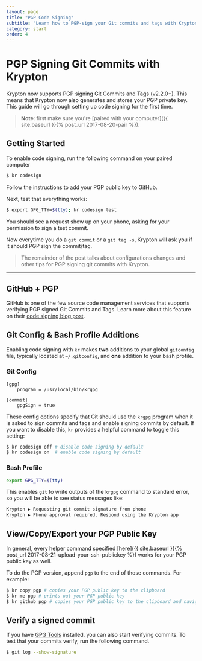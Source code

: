 ```yaml
---
layout: page
title: "PGP Code Signing"
subtitle: "Learn how to PGP-sign your Git commits and tags with Krypton"
category: start
order: 4
---
```


# PGP Signing Git Commits with Krypton
Krypton now supports PGP signing Git Commits and Tags (v2.2.0+). This means that Krypton now also generates and stores your PGP private key. This guide will go through setting up code signing for the first time.

> **Note**: first make sure you're [paired with your computer]({{ site.baseurl }}{% post_url 2017-08-20-pair %}).

## Getting Started
To enable code signing, run the following command on your paired computer

```bash
$ kr codesign
```

Follow the instructions to add your PGP public key to GitHub.

Next, test that everything works: 
```bash
$ export GPG_TTY=$(tty); kr codesign test
```

You should see a request show up on your phone, asking for your permission to sign a test commit.

Now everytime you do a `git commit` or a `git tag -s`, Krypton will ask you if it should PGP sign the commit/tag.

> The remainder of the post talks about configurations changes and other tips for PGP signing git commits with Krypton.

<hr>

## GitHub + PGP
GitHub is one of the few source code management services that supports verifying PGP signed Git Commits and Tags. Learn more about this feature on their [code signing blog post](https://github.com/blog/2144-gpg-signature-verification).

## Git Config & Bash Profile Additions
Enabling code signing with `kr` makes **two** additions to your global `gitconfig` file, typically located at `~/.gitconfig`, and **one** addition to your bash profile.

### Git Config
```
[gpg]
    program = /usr/local/bin/krgpg

[commit]
    gpgSign = true
```

These config options specify that Git should use the `krgpg` program when it is asked to sign commits and tags and enable signing commits by default. If you want to disable this, `kr` provides a helpful command to toggle this setting:

```bash
$ kr codesign off # disable code signing by default
$ kr codesign on  # enable code signing by default
```

### Bash Profile
```bash
export GPG_TTY=$(tty)
```

This enables `git` to write outputs of the `krgpg` command to standard error, so you will be able to see status messages like:

```bash
Krypton ▶ Requesting git commit signature from phone
Krypton ▶ Phone approval required. Respond using the Krypton app
```

## View/Copy/Export your PGP Public Key
In general, every helper command specified [here]({{ site.baseurl }}{% post_url 2017-08-21-upload-your-ssh-publickey %}) works for your PGP public key as well. 

To do the PGP version, append `pgp` to the end of those commands. For example: 

```bash
$ kr copy pgp # copies your PGP public key to the clipboard
$ kr me pgp # prints out your PGP public key
$ kr github pgp # copies your PGP public key to the clipboard and navigates you to add it to your GitHub account
```

## Verify a signed commit
If you have [GPG Tools](https://gpgtools.org) installed, you can also start verifying commits. To test that your commits verify, run the following command.

```bash
$ git log --show-signature
```
